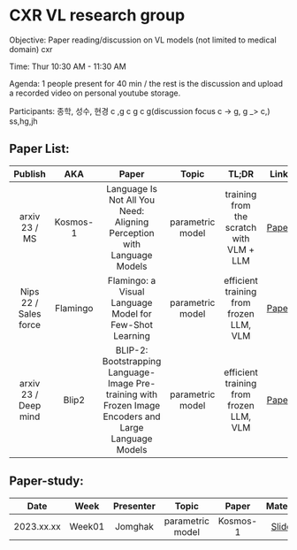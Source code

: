 # CXR VL research group

Objective: 
Paper reading/discussion on VL models (not limited to medical domain)
cxr 

Time: 
Thur 10:30 AM - 11:30 AM

Agenda: 
1 people present for 40 min / the rest is the discussion and upload a recorded video on personal youtube storage.


Participants: 
종학, 성수, 현경
c ,g c g c g(discussion focus c -> g, g _> c,) ss,hg,jh


## **Paper List**:

|       Publish    | AKA | Paper | Topic | TL;DR |Link |  Review |
|:----------------:|:------:|:------:|:----------------------------------------:|:----------:|:------:|:------:|
| arxiv 23 / MS | Kosmos-1 | Language Is Not All You Need: Aligning Perception with Language Models | parametric model | training from the scratch with VLM + LLM | [Paper](https://arxiv.org/abs/2302.14045) | Jonghak (week1)  |
| Nips 22 / Sales force| Flamingo | Flamingo: a Visual Language Model for Few-Shot Learning | parametric model  | efficient training from frozen LLM, VLM | [Paper](https://proceedings.neurips.cc/paper_files/paper/2022/hash/960a172bc7fbf0177ccccbb411a7d800-Abstract-Conference.html) |  |
| arxiv 23 / Deep mind | Blip2 | BLIP-2: Bootstrapping Language-Image Pre-training with Frozen Image Encoders and Large Language Models | parametric model| efficient training from frozen LLM, VLM | [Paper](https://arxiv.org/abs/2301.12597) |Hyungyung (week2)   |
 




## **Paper-study**:


|       Date       | Week | Presenter |Topic |  Paper | Material | Link|
|:----------------:|:------:|:----------------------------------------:|:----------:|:------:|:------:|:------:|
| 2023.xx.xx | Week01 | Jomghak | parametric model | Kosmos-1 | [Slides](https://s3.us-west-2.amazonaws.com/temporary.notion-static.com/Export-e69afb23-7876-412d-abb3-5971f81c40eb/Sparse_Sinkhorn_Attention.pdf?X-Amz-Algorithm=AWS4-HMAC-SHA256&X-Amz-Content-Sha256=UNSIGNED-PAYLOAD&X-Amz-Credential=AKIAT73L2G45EIPT3X45%2F20220107%2Fus-west-2%2Fs3%2Faws4_request&X-Amz-Date=20220107T070715Z&X-Amz-Expires=604800&X-Amz-Signature=e28abb1aa4ca7cee1ab94cdd4ac818511ab57577d37f2c782cafc18f0b3373c9&X-Amz-SignedHeaders=host&x-id=GetObject) | |




